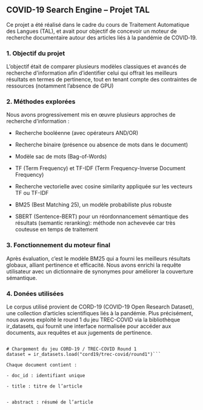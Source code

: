 ## COVID-19 Search Engine – Projet TAL

Ce projet a été réalisé dans le cadre du cours de Traitement Automatique des Langues (TAL), 
et avait pour objectif de concevoir un moteur de recherche documentaire autour des articles liés à la pandémie de COVID‑19.

### 1. Objectif du projet 
L’objectif était de comparer plusieurs modèles classiques et avancés de recherche d'information afin d’identifier celui qui offrait les meilleurs résultats en termes de pertinence, tout en tenant compte des contraintes de ressources (notamment l’absence de GPU)

### 2. Méthodes explorées 
Nous avons progressivement mis en œuvre plusieurs approches de recherche d’information :

- Recherche booléenne (avec opérateurs AND/OR)

- Recherche binaire (présence ou absence de mots dans le document)

- Modèle sac de mots (Bag-of-Words)

- TF (Term Frequency) et TF-IDF (Term Frequency-Inverse Document Frequency)

- Recherche vectorielle avec cosine similarity appliquée sur les vecteurs TF ou TF-IDF

- BM25 (Best Matching 25), un modèle probabiliste plus robuste

- SBERT (Sentence-BERT) pour un réordonnancement sémantique des résultats (semantic reranking): méthode non achevevée car très couteuse en temps de traitement 

### 3. Fonctionnement du moteur final 
Après évaluation, c’est le modèle BM25 qui a fourni les meilleurs résultats globaux, alliant pertinence et efficacité.
Nous avons enrichi la requête utilisateur avec un dictionnaire de synonymes pour améliorer la couverture sémantique.

### 4. Donées utilisées 
Le corpus utilisé provient de CORD-19 (COVID-19 Open Research Dataset), une collection d’articles scientifiques liés à la pandémie. Plus précisément, nous avons exploité le round 1 du jeu TREC-COVID via la bibliothèque ir_datasets, qui fournit une interface normalisée pour accéder aux documents, aux requêtes et aux jugements de pertinence.

```import ir_datasets

# Chargement du jeu CORD-19 / TREC-COVID Round 1
dataset = ir_datasets.load("cord19/trec-covid/round1")```

Chaque document contient :

- doc_id : identifiant unique

- title : titre de l’article


- abstract : résumé de l’article
